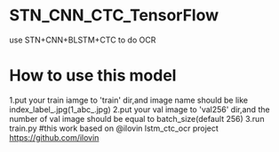 # STN_CNN_CTC_TensorFlow
use STN+CNN+BLSTM+CTC to do OCR
# How to use this model
1.put your train iamge to 'train' dir,and image name should be like index_label_.jpg(1_abc_.jpg)
2.put your val image to 'val256' dir,and the number of val image should be equal to batch_size(default 256)
3.run train.py
#this work based on @ilovin lstm_ctc_ocr project https://github.com/ilovin
